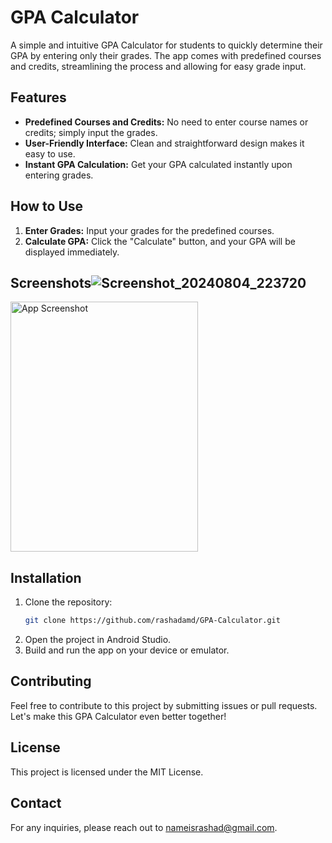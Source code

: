# GPA Calculator

A simple and intuitive GPA Calculator for students to quickly determine their GPA by entering only their grades. The app comes with predefined courses and credits, streamlining the process and allowing for easy grade input.

## Features

- **Predefined Courses and Credits:** No need to enter course names or credits; simply input the grades.
- **User-Friendly Interface:** Clean and straightforward design makes it easy to use.
- **Instant GPA Calculation:** Get your GPA calculated instantly upon entering grades.

## How to Use

1. **Enter Grades:** Input your grades for the predefined courses.
2. **Calculate GPA:** Click the "Calculate" button, and your GPA will be displayed immediately.

## Screenshots![Screenshot_20240804_223720](https://github.com/user-attachments/assets/0b8fa298-ee85-4f15-90dc-8e7ed2e4e09e)

<img src="Screenshots![Screenshot_20240804_223720](https://github.com/user-attachments/assets/0b8fa298-ee85-4f15-90dc-8e7ed2e4e09e)" alt="App Screenshot" width="300" height="400"/>

## Installation

1. Clone the repository:
   ```bash
   git clone https://github.com/rashadamd/GPA-Calculator.git
   ```
2. Open the project in Android Studio.
3. Build and run the app on your device or emulator.

## Contributing

Feel free to contribute to this project by submitting issues or pull requests. Let's make this GPA Calculator even better together!

## License

This project is licensed under the MIT License.

## Contact

For any inquiries, please reach out to [nameisrashad@gmail.com](mailto:nameisrashad@gmail.com).
